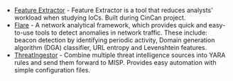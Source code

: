 * [Feature Extractor](https://gitlab.com/CinCan/feature_extractor) - Feature Extractor is a tool that reduces analysts' workload when studying IoCs. Built during CinCan project.
* [Flare](https://github.com/austin-taylor/flare) - A network analytical framework, which provides quick and easy-to-use tools to detect anomalies in network traffic. These include: beacon detection by identifying periodic activity, Domain generation algorithm (DGA) classifier, URL entropy and Levenshtein features.
* [ThreatIngestor](https://github.com/InQuest/ThreatIngestor) - Combine multiple threat intelligence sources into YARA rules and send them forward to MISP. Provides easy automation with simple configuration files.
